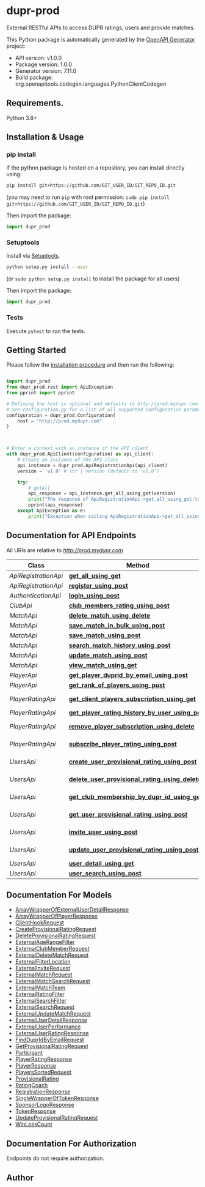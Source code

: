 # dupr-prod
External RESTful APIs to access DUPR ratings, users and provide matches.

This Python package is automatically generated by the [OpenAPI Generator](https://openapi-generator.tech) project:

- API version: v1.0.0
- Package version: 1.0.0
- Generator version: 7.11.0
- Build package: org.openapitools.codegen.languages.PythonClientCodegen

## Requirements.

Python 3.8+

## Installation & Usage
### pip install

If the python package is hosted on a repository, you can install directly using:

```sh
pip install git+https://github.com/GIT_USER_ID/GIT_REPO_ID.git
```
(you may need to run `pip` with root permission: `sudo pip install git+https://github.com/GIT_USER_ID/GIT_REPO_ID.git`)

Then import the package:
```python
import dupr_prod
```

### Setuptools

Install via [Setuptools](http://pypi.python.org/pypi/setuptools).

```sh
python setup.py install --user
```
(or `sudo python setup.py install` to install the package for all users)

Then import the package:
```python
import dupr_prod
```

### Tests

Execute `pytest` to run the tests.

## Getting Started

Please follow the [installation procedure](#installation--usage) and then run the following:

```python

import dupr_prod
from dupr_prod.rest import ApiException
from pprint import pprint

# Defining the host is optional and defaults to http://prod.mydupr.com
# See configuration.py for a list of all supported configuration parameters.
configuration = dupr_prod.Configuration(
    host = "http://prod.mydupr.com"
)



# Enter a context with an instance of the API client
with dupr_prod.ApiClient(configuration) as api_client:
    # Create an instance of the API class
    api_instance = dupr_prod.ApiRegistrationApi(api_client)
    version = 'v1.0' # str | version (default to 'v1.0')

    try:
        # getAll
        api_response = api_instance.get_all_using_get(version)
        print("The response of ApiRegistrationApi->get_all_using_get:\n")
        pprint(api_response)
    except ApiException as e:
        print("Exception when calling ApiRegistrationApi->get_all_using_get: %s\n" % e)

```

## Documentation for API Endpoints

All URIs are relative to *http://prod.mydupr.com*

Class | Method | HTTP request | Description
------------ | ------------- | ------------- | -------------
*ApiRegistrationApi* | [**get_all_using_get**](docs/ApiRegistrationApi.md#get_all_using_get) | **GET** /api/{version}/topic | getAll
*ApiRegistrationApi* | [**register_using_post**](docs/ApiRegistrationApi.md#register_using_post) | **POST** /api/{version}/webhook | register
*AuthenticationApi* | [**login_using_post**](docs/AuthenticationApi.md#login_using_post) | **POST** /api/auth/{version}/token | Generate Access Token
*ClubApi* | [**club_members_rating_using_post**](docs/ClubApi.md#club_members_rating_using_post) | **POST** /api/club/{version}/members | Club Members Rating
*MatchApi* | [**delete_match_using_delete**](docs/MatchApi.md#delete_match_using_delete) | **DELETE** /api/match/{version}/delete | Delete Match
*MatchApi* | [**save_match_in_bulk_using_post**](docs/MatchApi.md#save_match_in_bulk_using_post) | **POST** /api/match/{version}/batch | Create Match in Bulk
*MatchApi* | [**save_match_using_post**](docs/MatchApi.md#save_match_using_post) | **POST** /api/match/{version}/create | Create Match
*MatchApi* | [**search_match_history_using_post**](docs/MatchApi.md#search_match_history_using_post) | **POST** /api/match/history/search | Get Match History
*MatchApi* | [**update_match_using_post**](docs/MatchApi.md#update_match_using_post) | **POST** /api/match/{version}/update | Update a match
*MatchApi* | [**view_match_using_get**](docs/MatchApi.md#view_match_using_get) | **GET** /api/match/{version}/{id} | viewMatch
*PlayerApi* | [**get_player_duprid_by_email_using_post**](docs/PlayerApi.md#get_player_duprid_by_email_using_post) | **POST** /api/{version}/player/duprid-by-email | Get DUPR ID by Email
*PlayerApi* | [**get_rank_of_players_using_post**](docs/PlayerApi.md#get_rank_of_players_using_post) | **POST** /api/{version}/player | Players Rating
*PlayerRatingApi* | [**get_client_players_subscription_using_get**](docs/PlayerRatingApi.md#get_client_players_subscription_using_get) | **GET** /api/{version}/subscribe/rating-changes | Fetch Players subscription by Client
*PlayerRatingApi* | [**get_player_rating_history_by_user_using_post**](docs/PlayerRatingApi.md#get_player_rating_history_by_user_using_post) | **POST** /api/history | getPlayerRatingHistoryByUser
*PlayerRatingApi* | [**remove_player_subscription_using_delete**](docs/PlayerRatingApi.md#remove_player_subscription_using_delete) | **DELETE** /api/{version}/subscribe/rating-changes | Removes players rating
*PlayerRatingApi* | [**subscribe_player_rating_using_post**](docs/PlayerRatingApi.md#subscribe_player_rating_using_post) | **POST** /api/{version}/subscribe/rating-changes | Subscribe players rating
*UsersApi* | [**create_user_provisional_rating_using_post**](docs/UsersApi.md#create_user_provisional_rating_using_post) | **POST** /api/user/{version}/provisional_rating/create | Set the provisional rating for a player
*UsersApi* | [**delete_user_provisional_rating_using_delete**](docs/UsersApi.md#delete_user_provisional_rating_using_delete) | **DELETE** /api/user/{version}/provisional_rating/delete | Delete the provisional rating for a player
*UsersApi* | [**get_club_membership_by_dupr_id_using_get**](docs/UsersApi.md#get_club_membership_by_dupr_id_using_get) | **GET** /api/user/{version}/{id}/clubs | Retrieve the club membership for a user by DUPR Id
*UsersApi* | [**get_user_provisional_rating_using_post**](docs/UsersApi.md#get_user_provisional_rating_using_post) | **POST** /api/user/{version}/provisional_rating | Get the provisional rating for a player
*UsersApi* | [**invite_user_using_post**](docs/UsersApi.md#invite_user_using_post) | **POST** /api/user/{version}/invite | Pre-generate a dupr ID and invite a user to join
*UsersApi* | [**update_user_provisional_rating_using_post**](docs/UsersApi.md#update_user_provisional_rating_using_post) | **POST** /api/user/{version}/provisional_rating/update | Set the provisional rating for a player
*UsersApi* | [**user_detail_using_get**](docs/UsersApi.md#user_detail_using_get) | **GET** /api/user/{version}/{id} | User Info
*UsersApi* | [**user_search_using_post**](docs/UsersApi.md#user_search_using_post) | **POST** /api/user/{version}/search | User Search


## Documentation For Models

 - [ArrayWrapperOfExternalUserDetailResponse](docs/ArrayWrapperOfExternalUserDetailResponse.md)
 - [ArrayWrapperOfPlayerResponse](docs/ArrayWrapperOfPlayerResponse.md)
 - [ClientHookRequest](docs/ClientHookRequest.md)
 - [CreateProvisionalRatingRequest](docs/CreateProvisionalRatingRequest.md)
 - [DeleteProvisionalRatingRequest](docs/DeleteProvisionalRatingRequest.md)
 - [ExternalAgeRangeFilter](docs/ExternalAgeRangeFilter.md)
 - [ExternalClubMemberRequest](docs/ExternalClubMemberRequest.md)
 - [ExternalDeleteMatchRequest](docs/ExternalDeleteMatchRequest.md)
 - [ExternalFilterLocation](docs/ExternalFilterLocation.md)
 - [ExternalInviteRequest](docs/ExternalInviteRequest.md)
 - [ExternalMatchRequest](docs/ExternalMatchRequest.md)
 - [ExternalMatchSearchRequest](docs/ExternalMatchSearchRequest.md)
 - [ExternalMatchTeam](docs/ExternalMatchTeam.md)
 - [ExternalRatingFilter](docs/ExternalRatingFilter.md)
 - [ExternalSearchFilter](docs/ExternalSearchFilter.md)
 - [ExternalSearchRequest](docs/ExternalSearchRequest.md)
 - [ExternalUpdateMatchRequest](docs/ExternalUpdateMatchRequest.md)
 - [ExternalUserDetailResponse](docs/ExternalUserDetailResponse.md)
 - [ExternalUserPerformance](docs/ExternalUserPerformance.md)
 - [ExternalUserRatingResponse](docs/ExternalUserRatingResponse.md)
 - [FindDuprIdByEmailRequest](docs/FindDuprIdByEmailRequest.md)
 - [GetProvisionalRatingRequest](docs/GetProvisionalRatingRequest.md)
 - [Participant](docs/Participant.md)
 - [PlayerRatingResponse](docs/PlayerRatingResponse.md)
 - [PlayerResponse](docs/PlayerResponse.md)
 - [PlayersSortedRequest](docs/PlayersSortedRequest.md)
 - [ProvisionalRating](docs/ProvisionalRating.md)
 - [RatingCoach](docs/RatingCoach.md)
 - [RegistrationResponse](docs/RegistrationResponse.md)
 - [SingleWrapperOfTokenResponse](docs/SingleWrapperOfTokenResponse.md)
 - [SponsorLogoResponse](docs/SponsorLogoResponse.md)
 - [TokenResponse](docs/TokenResponse.md)
 - [UpdateProvisionalRatingRequest](docs/UpdateProvisionalRatingRequest.md)
 - [WinLossCount](docs/WinLossCount.md)


<a id="documentation-for-authorization"></a>
## Documentation For Authorization

Endpoints do not require authorization.


## Author





